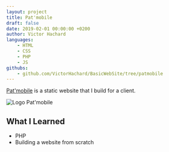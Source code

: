 ```yaml
---
layout: project
title: Pat'mobile
draft: false
date: 2019-02-01 00:00:00 +0200
author: Victor Hachard
languages:
    - HTML
    - CSS
    - PHP
    - JS
githubs:
    - github.com/VictorHachard/BasicWebSite/tree/patmobile
---
```


[Pat'mobile](https://www.patmobile.be/) is a static website that I build for a client.

![Logo Pat'mobile]({{site.baseurl}}/res/patmobile/logo.png)

## What I Learned

- PHP
- Building a website from scratch
